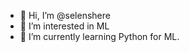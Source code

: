 - 👋 Hi, I’m @selenshere
- 👀 I’m interested in ML
- 🌱 I’m currently learning Python for ML.
<!---
selenshere/selenshere is a ✨ special ✨ repository because its `README.md` (this file) appears on your GitHub profile.
You can click the Preview link to take a look at your changes.
--->
